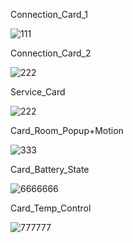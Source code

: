 Connection_Card_1

![111](https://user-images.githubusercontent.com/73241309/145098095-feef6705-97ac-4b6f-a6fc-fa6e169c28a5.PNG)

Connection_Card_2

![222](https://user-images.githubusercontent.com/73241309/145099421-0f9623e2-34c7-417b-b4c5-e02be9dec83b.PNG)


Service_Card

![222](https://user-images.githubusercontent.com/73241309/145098919-6cdb90b8-c0ca-4007-9657-ed4c8bb25974.PNG)


Card_Room_Popup+Motion

![333](https://user-images.githubusercontent.com/73241309/145102418-8612a8d3-e664-4236-8d1b-8b07507c994a.PNG)

Card_Battery_State

![6666666](https://user-images.githubusercontent.com/73241309/145116235-b7155590-ee9a-4330-8f6e-df1d71970c52.PNG)

Card_Temp_Control

![777777](https://user-images.githubusercontent.com/73241309/145116783-fafd7e53-1371-4e0a-a885-575dc5ed7bf2.PNG)


